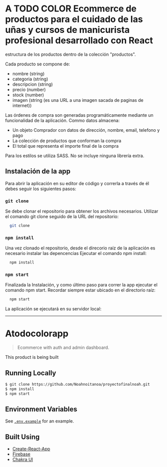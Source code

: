 # A TODO COLOR Ecommerce de productos para el cuidado de las uñas y cursos de manicurista profesional desarrollado con React

estructura de los productos  dentro de la colección "productos".

Cada producto se compone de:
* nombre (string)
* categoria (string)
* descripcion (string)
* precio (number)
* stock (number)
* imagen (string (es una URL a una imagen sacada de paginas de internet))


Las órdenes de compra son generadas programáticamente mediante un funcionalidad de la aplicación.
Commo datos almacena:
* Un objeto Comprador con datos de dirección, nombre, email, telefono y pago
* La colección de productos que conforman la compra
* El total que representa el importe final de la compra 


Para los estilos se utiliza SASS. No se incluye ninguna librería extra.

## Instalación de la app

Para abrir la aplicación en su editor de código y correrla a través de él debes seguir los siguientes pasos: 

### `git clone`

Se debe clonar el repositorio para obtener los archivos necesarios.
Utilizar el comando git clone seguido de la URL del repositorio:

```bash
  git clone 
```

### `npm install`

Una vez clonado el repositorio, desde el direcorio raíz de la aplicación es necesario instalar las depencencias
Ejecutar el comando npm install: 

```bash
  npm install
```

### `npm start`

Finalizada la Instalación, y como último paso para correr la app ejecutar el comando npm start.
Recordar siempre estar ubicado en el directorio raíz:

```bash
  npm start
```

La aplicación se ejecutará en su servidor local:

-----------------------------------------------------------
# Atodocolorapp

> Ecommerce with auth and admin dashboard.

This product is being built

## Running Locally

```bash
$ git clone https://github.com/Noahnoitanoa/proyectofinalnoah.git
$ npm install
$ npm start
```

## Environment Variables

See [`.env.example`](https://github.com/Noahnoitanoa/proyectofinalnoah.git/main/.env.example) for an example.

## Built Using

- [Create-React-App](https://create-react-app.dev/)
- [Firebase](https://firebase.com)
- [Chakra UI](https://chakra-ui.com/)


